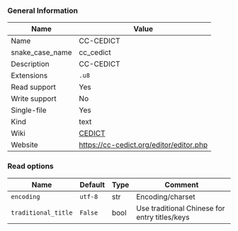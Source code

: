 
### General Information ###
Name | Value
---- | -------
Name | CC-CEDICT
snake_case_name | cc_cedict
Description | CC-CEDICT
Extensions | `.u8`
Read support | Yes
Write support | No
Single-file | Yes
Kind | text
Wiki | [CEDICT](https://en.wikipedia.org/wiki/CEDICT)
Website | https://cc-cedict.org/editor/editor.php


### Read options ###
Name | Default | Type | Comment
---- | ------- | ---- | -------
`encoding` | `utf-8` | str | Encoding/charset
`traditional_title` | `False` | bool | Use traditional Chinese for entry titles/keys

